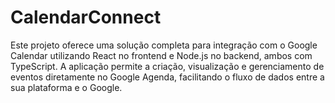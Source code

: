 # CalendarConnect
Este projeto oferece uma solução completa para integração com o Google Calendar utilizando React no frontend e Node.js no backend, ambos com TypeScript. A aplicação permite a criação, visualização e gerenciamento de eventos diretamente no Google Agenda, facilitando o fluxo de dados entre a sua plataforma e o Google.
